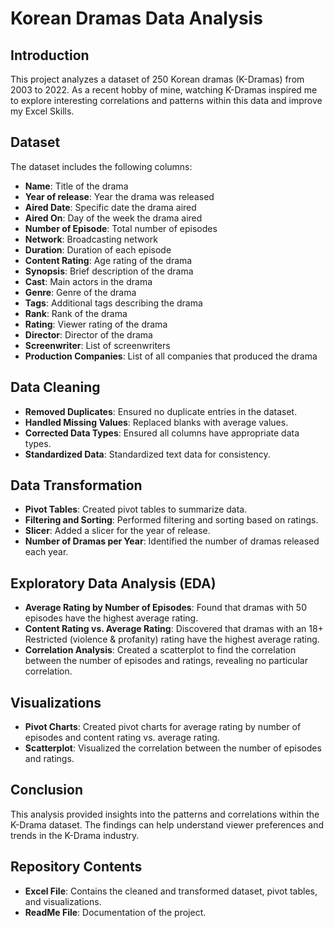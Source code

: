 # Korean Dramas Data Analysis

## Introduction
This project analyzes a dataset of 250 Korean dramas (K-Dramas) from 2003 to 2022. As a recent hobby of mine, watching K-Dramas inspired me to explore interesting correlations and patterns within this data and improve my Excel Skills.

## Dataset
The dataset includes the following columns:
- **Name**: Title of the drama
- **Year of release**: Year the drama was released
- **Aired Date**: Specific date the drama aired
- **Aired On**: Day of the week the drama aired
- **Number of Episode**: Total number of episodes
- **Network**: Broadcasting network
- **Duration**: Duration of each episode
- **Content Rating**: Age rating of the drama
- **Synopsis**: Brief description of the drama
- **Cast**: Main actors in the drama
- **Genre**: Genre of the drama
- **Tags**: Additional tags describing the drama
- **Rank**: Rank of the drama
- **Rating**: Viewer rating of the drama
- **Director**: Director of the drama
- **Screenwriter**: List of screenwriters
- **Production Companies**: List of all companies that produced the drama

## Data Cleaning
- **Removed Duplicates**: Ensured no duplicate entries in the dataset.
- **Handled Missing Values**: Replaced blanks with average values.
- **Corrected Data Types**: Ensured all columns have appropriate data types.
- **Standardized Data**: Standardized text data for consistency.

## Data Transformation
- **Pivot Tables**: Created pivot tables to summarize data.
- **Filtering and Sorting**: Performed filtering and sorting based on ratings.
- **Slicer**: Added a slicer for the year of release.
- **Number of Dramas per Year**: Identified the number of dramas released each year.

## Exploratory Data Analysis (EDA)
- **Average Rating by Number of Episodes**: Found that dramas with 50 episodes have the highest average rating.
- **Content Rating vs. Average Rating**: Discovered that dramas with an 18+ Restricted (violence & profanity) rating have the highest average rating.
- **Correlation Analysis**: Created a scatterplot to find the correlation between the number of episodes and ratings, revealing no particular correlation.

## Visualizations
- **Pivot Charts**: Created pivot charts for average rating by number of episodes and content rating vs. average rating.
- **Scatterplot**: Visualized the correlation between the number of episodes and ratings.

## Conclusion
This analysis provided insights into the patterns and correlations within the K-Drama dataset. The findings can help understand viewer preferences and trends in the K-Drama industry.

## Repository Contents
- **Excel File**: Contains the cleaned and transformed dataset, pivot tables, and visualizations.
- **ReadMe File**: Documentation of the project.
